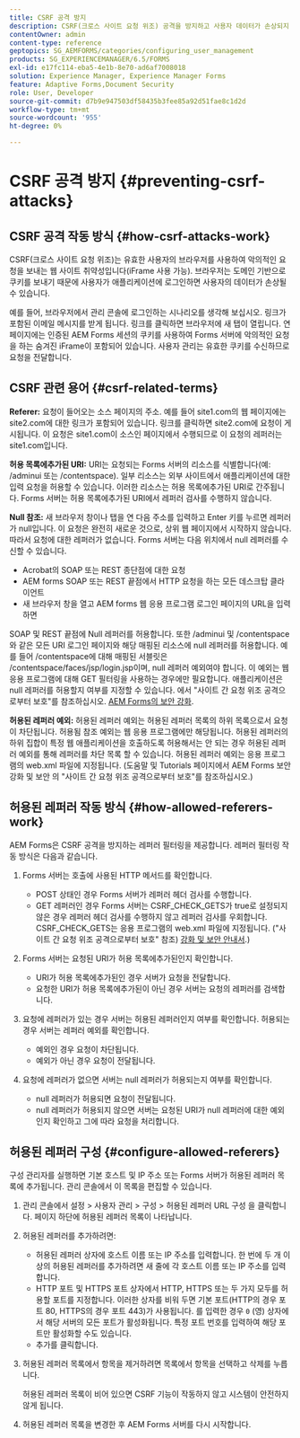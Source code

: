 ```yaml
---
title: CSRF 공격 방지
description: CSRF(크로스 사이트 요청 위조) 공격을 방지하고 사용자 데이터가 손상되지 않도록 보호하는 방법을 알아봅니다.
contentOwner: admin
content-type: reference
geptopics: SG_AEMFORMS/categories/configuring_user_management
products: SG_EXPERIENCEMANAGER/6.5/FORMS
exl-id: e17fc114-eba5-4e1b-8e70-ad6af7008018
solution: Experience Manager, Experience Manager Forms
feature: Adaptive Forms,Document Security
role: User, Developer
source-git-commit: d7b9e947503df58435b3fee85a92d51fae8c1d2d
workflow-type: tm+mt
source-wordcount: '955'
ht-degree: 0%

---
```


# CSRF 공격 방지 {#preventing-csrf-attacks}

## CSRF 공격 작동 방식 {#how-csrf-attacks-work}

CSRF(크로스 사이트 요청 위조)는 유효한 사용자의 브라우저를 사용하여 악의적인 요청을 보내는 웹 사이트 취약성입니다(iFrame 사용 가능). 브라우저는 도메인 기반으로 쿠키를 보내기 때문에 사용자가 애플리케이션에 로그인하면 사용자의 데이터가 손상될 수 있습니다.

예를 들어, 브라우저에서 관리 콘솔에 로그인하는 시나리오를 생각해 보십시오. 링크가 포함된 이메일 메시지를 받게 됩니다. 링크를 클릭하면 브라우저에 새 탭이 열립니다. 연 페이지에는 인증된 AEM Forms 세션의 쿠키를 사용하여 Forms 서버에 악의적인 요청을 하는 숨겨진 iFrame이 포함되어 있습니다. 사용자 관리는 유효한 쿠키를 수신하므로 요청을 전달합니다.

## CSRF 관련 용어 {#csrf-related-terms}

**Referer:** 요청이 들어오는 소스 페이지의 주소. 예를 들어 site1.com의 웹 페이지에는 site2.com에 대한 링크가 포함되어 있습니다. 링크를 클릭하면 site2.com에 요청이 게시됩니다. 이 요청은 site1.com이 소스인 페이지에서 수행되므로 이 요청의 레퍼러는 site1.com입니다.

**허용 목록에추가된 URI:** URI는 요청되는 Forms 서버의 리소스를 식별합니다(예: /adminui 또는 /contentspace). 일부 리소스는 외부 사이트에서 애플리케이션에 대한 입력 요청을 허용할 수 있습니다. 이러한 리소스는 허용 목록에추가된 URI로 간주됩니다. Forms 서버는 허용 목록에추가된 URI에서 레퍼러 검사를 수행하지 않습니다.

**Null 참조:** 새 브라우저 창이나 탭을 연 다음 주소를 입력하고 Enter 키를 누르면 레퍼러가 null입니다. 이 요청은 완전히 새로운 것으로, 상위 웹 페이지에서 시작하지 않습니다. 따라서 요청에 대한 레퍼러가 없습니다. Forms 서버는 다음 위치에서 null 레퍼러를 수신할 수 있습니다.

* Acrobat의 SOAP 또는 REST 종단점에 대한 요청
* AEM forms SOAP 또는 REST 끝점에서 HTTP 요청을 하는 모든 데스크탑 클라이언트
* 새 브라우저 창을 열고 AEM forms 웹 응용 프로그램 로그인 페이지의 URL을 입력하면

SOAP 및 REST 끝점에 Null 레퍼러를 허용합니다. 또한 /adminui 및 /contentspace와 같은 모든 URI 로그인 페이지와 해당 매핑된 리소스에 null 레퍼러를 허용합니다. 예를 들어 /contentspace에 대해 매핑된 서블릿은 /contentspace/faces/jsp/login.jsp이며, null 레퍼러 예외여야 합니다. 이 예외는 웹 응용 프로그램에 대해 GET 필터링을 사용하는 경우에만 필요합니다. 애플리케이션은 null 레퍼러를 허용할지 여부를 지정할 수 있습니다. 에서 &quot;사이트 간 요청 위조 공격으로부터 보호&quot;를 참조하십시오. [AEM Forms의 보안 강화](https://help.adobe.com/en_US/livecycle/11.0/HardeningSecurity/index.html).

**허용된 레퍼러 예외:** 허용된 레퍼러 예외는 허용된 레퍼러 목록의 하위 목록으로서 요청이 차단됩니다. 허용됨 참조 예외는 웹 응용 프로그램에만 해당됩니다. 허용된 레퍼러의 하위 집합이 특정 웹 애플리케이션을 호출하도록 허용해서는 안 되는 경우 허용된 레퍼러 예외를 통해 레퍼러를 차단 목록 할 수 있습니다. 허용된 레퍼러 예외는 응용 프로그램의 web.xml 파일에 지정됩니다. (도움말 및 Tutorials 페이지에서 AEM Forms 보안 강화 및 보안 의 &quot;사이트 간 요청 위조 공격으로부터 보호&quot;를 참조하십시오.)

## 허용된 레퍼러 작동 방식 {#how-allowed-referers-work}

AEM Forms은 CSRF 공격을 방지하는 레퍼러 필터링을 제공합니다. 레퍼러 필터링 작동 방식은 다음과 같습니다.

1. Forms 서버는 호출에 사용된 HTTP 메서드를 확인합니다.

   * POST 상태인 경우 Forms 서버가 레퍼러 헤더 검사를 수행합니다.
   * GET 레퍼러인 경우 Forms 서버는 CSRF_CHECK_GETS가 true로 설정되지 않은 경우 레퍼러 헤더 검사를 수행하지 않고 레퍼러 검사를 우회합니다. CSRF_CHECK_GETS는 응용 프로그램의 web.xml 파일에 지정됩니다. (&quot;사이트 간 요청 위조 공격으로부터 보호&quot; 참조) [강화 및 보안 안내서](https://help.adobe.com/en_US/livecycle/11.0/HardeningSecurity/index.html).)

1. Forms 서버는 요청된 URI가 허용 목록에추가된인지 확인합니다.

   * URI가 허용 목록에추가된인 경우 서버가 요청을 전달합니다.
   * 요청한 URI가 허용 목록에추가된이 아닌 경우 서버는 요청의 레퍼러를 검색합니다.

1. 요청에 레퍼러가 있는 경우 서버는 허용된 레퍼러인지 여부를 확인합니다. 허용되는 경우 서버는 레퍼러 예외를 확인합니다.

   * 예외인 경우 요청이 차단됩니다.
   * 예외가 아닌 경우 요청이 전달됩니다.

1. 요청에 레퍼러가 없으면 서버는 null 레퍼러가 허용되는지 여부를 확인합니다.

   * null 레퍼러가 허용되면 요청이 전달됩니다.
   * null 레퍼러가 허용되지 않으면 서버는 요청된 URI가 null 레퍼러에 대한 예외인지 확인하고 그에 따라 요청을 처리합니다.

## 허용된 레퍼러 구성 {#configure-allowed-referers}

구성 관리자를 실행하면 기본 호스트 및 IP 주소 또는 Forms 서버가 허용된 레퍼러 목록에 추가됩니다. 관리 콘솔에서 이 목록을 편집할 수 있습니다.

1. 관리 콘솔에서 설정 > 사용자 관리 > 구성 > 허용된 레퍼러 URL 구성 을 클릭합니다. 페이지 하단에 허용된 레퍼러 목록이 나타납니다.
1. 허용된 레퍼러를 추가하려면:

   * 허용된 레퍼러 상자에 호스트 이름 또는 IP 주소를 입력합니다. 한 번에 두 개 이상의 허용된 레퍼러를 추가하려면 새 줄에 각 호스트 이름 또는 IP 주소를 입력합니다.
   * HTTP 포트 및 HTTPS 포트 상자에서 HTTP, HTTPS 또는 두 가지 모두를 허용할 포트를 지정합니다. 이러한 상자를 비워 두면 기본 포트(HTTP의 경우 포트 80, HTTPS의 경우 포트 443)가 사용됩니다. 를 입력한 경우 `0` (영) 상자에서 해당 서버의 모든 포트가 활성화됩니다. 특정 포트 번호를 입력하여 해당 포트만 활성화할 수도 있습니다.
   * 추가를 클릭합니다.

1. 허용된 레퍼러 목록에서 항목을 제거하려면 목록에서 항목을 선택하고 삭제를 누릅니다.

   허용된 레퍼러 목록이 비어 있으면 CSRF 기능이 작동하지 않고 시스템이 안전하지 않게 됩니다.

1. 허용된 레퍼러 목록을 변경한 후 AEM Forms 서버를 다시 시작합니다.
